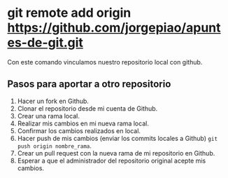 # git remote add origin https://github.com/jorgepiao/apuntes-de-git.git
Con este comando vinculamos nuestro repositorio local con github.

## Pasos para aportar a otro repositorio
1. Hacer un fork en Github.
2. Clonar el repositorio desde mi cuenta de Github.
3. Crear una rama local.
4. Realizar mis cambios en mi nueva rama local.
5. Confirmar los cambios realizados en local.
6. Hacer push de mis cambios (enviar los commits locales a Github) `git push origin nombre_rama`.
7. Crear un pull request con la nueva rama de mi repositorio en Github.
8. Esperar a que el administrador del repositorio original acepte mis cambios.